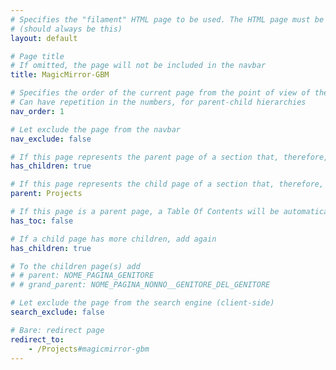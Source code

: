 ```yaml
---
# Specifies the "filament" HTML page to be used. The HTML page must be located in the "_layouts" folder.
# (should always be this)
layout: default

# Page title
# If omitted, the page will not be included in the navbar
title: MagicMirror-GBM

# Specifies the order of the current page from the point of view of the navbar
# Can have repetition in the numbers, for parent-child hierarchies
nav_order: 1

# Let exclude the page from the navbar
nav_exclude: false

# If this page represents the parent page of a section that, therefore, has children, specify it in the following way
has_children: true

# If this page represents the child page of a section that, therefore, has ONE parent page, specify it in the following way
parent: Projects

# If this page is a parent page, a Table Of Contents will be automatically generated containing all related child pages. Use the option below to disable this functionality.
has_toc: false

# If a child page has more children, add again
has_children: true

# To the children page(s) add
# # parent: NOME_PAGINA_GENITORE
# # grand_parent: NOME_PAGINA_NONNO__GENITORE_DEL_GENITORE

# Let exclude the page from the search engine (client-side)
search_exclude: false

# Bare: redirect page
redirect_to:
    - /Projects#magicmirror-gbm
---
```


<!-- Bare Page -->
